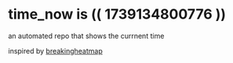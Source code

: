# time_now is (( 1739134800776 ))

an automated repo that shows the currnent time

inspired by [breakingheatmap](https://github.com/breakingheatmap/breakingheatmap)
